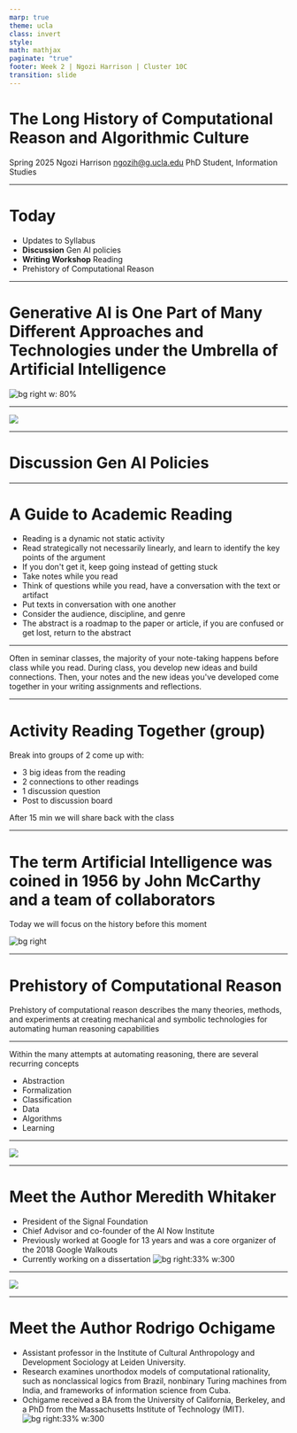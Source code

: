 ```yaml
---
marp: true
theme: ucla
class: invert
style: 
math: mathjax
paginate: "true"
footer: Week 2 | Ngozi Harrison | Cluster 10C
transition: slide
---
```



# The Long History of Computational Reason and Algorithmic Culture

Spring 2025
Ngozi Harrison 
ngozih@g.ucla.edu
PhD Student, Information Studies

---
# Today
- Updates to Syllabus
- **Discussion** Gen AI policies
- **Writing Workshop** Reading
- Prehistory of Computational Reason
<!--What is knowledge? What is reasoning
	- What is computational reason?
	- Key concepts of computational reason
	- Different Approaches to Algorithmic Mechanical Computation
	- al-Khwarizmi and the emergence of the algorithm
	- Leibniz the I Ching and the Calculus Ratiocinator
	- Babbage and Lovelace
	- Cybernetics and Alternative Visions for Technology-->

---
# Generative AI is One Part of Many Different Approaches and Technologies under the Umbrella of Artificial Intelligence

![bg right w: 80%](Pasted%20image%2020250411091227.png)

---



[![](Pasted%20image%2020250411090812.png)](https://hbr.org/2025/04/how-people-are-really-using-gen-ai-in-2025?ab=HP-hero-latest-2)

---

# Discussion Gen AI Policies

---
# A Guide to Academic Reading
- Reading is a dynamic not static activity
- Read strategically not necessarily linearly, and learn to identify the key points of the argument
- If you don't get it, keep going instead of getting stuck
- Take notes while you read
- Think of questions while you read, have a conversation with the text or artifact
- Put texts in conversation with one another
- Consider the audience, discipline, and genre
- The abstract is a roadmap to the paper or article, if you are confused or get lost, return to the abstract
---

Often in seminar classes, the majority of your note-taking happens before class while you read. During class, you develop new ideas and build connections. Then, your notes and the new ideas you've developed come together in your writing assignments and reflections.

---
# **Activity** Reading Together (group)
Break into groups of 2
come up with:
- 3 big ideas from the reading
- 2 connections to other readings
- 1 discussion question
- Post to discussion board

After 15 min we will share back with the class

---
# The term Artificial Intelligence was coined in 1956 by John McCarthy and a team of collaborators
Today we will focus on the history before this moment

![bg right](Pasted%20image%2020250411092019.png)

---
# Prehistory of Computational Reason

Prehistory of computational reason describes the many theories, methods, and experiments at creating mechanical and symbolic technologies for automating human reasoning capabilities

---
Within the many attempts at automating reasoning, there are several recurring concepts
- Abstraction
- Formalization
- Classification
- Data
- Algorithms
- Learning

---
![](Pasted%20image%2020250411091827.png)

---
# Meet the Author Meredith Whitaker
- President of the Signal Foundation
- Chief Advisor and co-founder of the AI Now Institute
- Previously worked at Google for 13 years and was a core organizer of the 2018 Google Walkouts
- Currently working on a dissertation
![bg right:33% w:300](Pasted%20image%2020250411082356.png)

---

![](Pasted%20image%2020250411082856.png)

---
# Meet the Author Rodrigo Ochigame
- Assistant professor in the Institute of Cultural Anthropology and Development Sociology at Leiden University.
- Research examines unorthodox models of computational rationality, such as nonclassical logics from Brazil, nonbinary Turing machines from India, and frameworks of information science from Cuba.
- Ochigame received a BA from the University of California, Berkeley, and a PhD from the Massachusetts Institute of Technology (MIT).
![bg right:33% w:300](Pasted%20image%2020250411083216.png)
